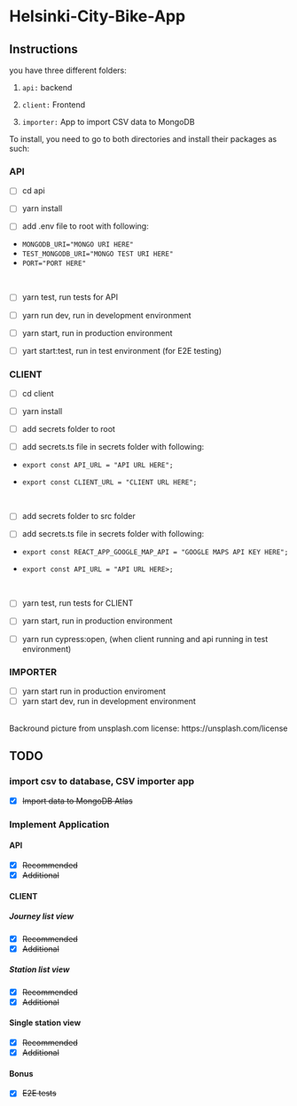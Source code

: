 # Helsinki-City-Bike-App

## Instructions

you have three different folders:

1. `api:` backend

2. `client:` Frontend

3. `importer:` App to import CSV data to MongoDB

To install, you need to go to both directories and install their packages as such:

### API

- [ ] cd api

- [ ] yarn install

- [ ] add .env file to root with following:

- `MONGODB_URI="MONGO URI HERE"`
- `TEST_MONGODB_URI="MONGO TEST URI HERE"`
- `PORT="PORT HERE"`

<br/>

- [ ] yarn test, run tests for API

- [ ] yarn run dev, run in development environment

- [ ] yarn start, run in production environment

- [ ] yart start:test, run in test environment (for E2E testing)

### CLIENT

- [ ] cd client

- [ ] yarn install

- [ ] add secrets folder to root

- [ ] add secrets.ts file in secrets folder with following:

- `export const API_URL = "API URL HERE";`

- `export const CLIENT_URL = "CLIENT URL HERE";`

<br/>

- [ ] add secrets folder to src folder

- [ ] add secrets.ts file in secrets folder with following:

- `export const REACT_APP_GOOGLE_MAP_API = "GOOGLE MAPS API KEY HERE";`

- `export const API_URL = "API URL HERE>;`

<br/>

- [ ] yarn test, run tests for CLIENT

- [ ] yarn start, run in production environment

- [ ] yarn run cypress:open, (when client running and api running in test environment)

### IMPORTER

- [ ] yarn start run in production enviroment
- [ ] yarn start dev, run in development environment

<br/>
Backround picture from unsplash.com license: https://unsplash.com/license

## TODO

### import csv to database, CSV importer app

- [x] ~~Import data to MongoDB Atlas~~

### Implement Application

#### API

- [x] ~~Recommended~~
- [x] ~~Additional~~

#### CLIENT

##### Journey list view

- [x] ~~Recommended~~
- [x] ~~Additional~~

##### Station list view

- [x] ~~Recommended~~
- [x] ~~Additional~~

#### Single station view

- [x] ~~Recommended~~
- [x] ~~Additional~~

#### Bonus

- [x] ~~E2E tests~~
